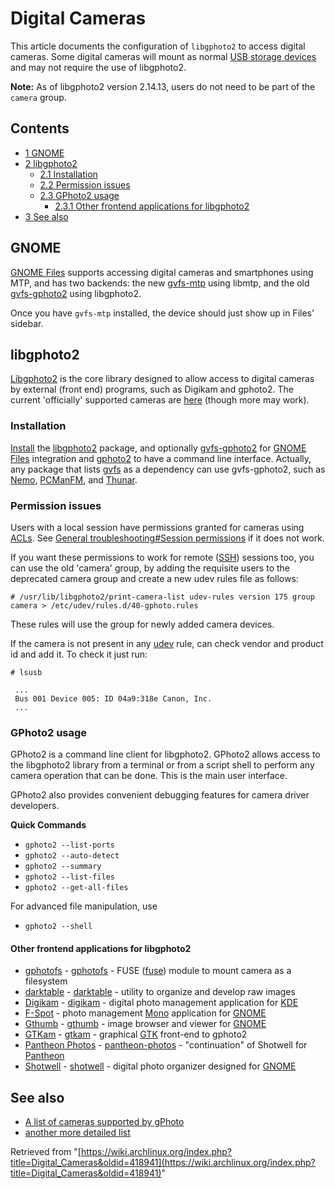 # Digital Cameras

This article documents the configuration of `libgphoto2` to access digital cameras. Some digital cameras will mount as normal [USB storage devices](/index.php/USB_storage_devices "USB storage devices") and may not require the use of libgphoto2.

**Note:** As of libgphoto2 version 2.14.13, users do not need to be part of the `camera` group.

## Contents

*   [1 GNOME](#GNOME)
*   [2 libgphoto2](#libgphoto2)
    *   [2.1 Installation](#Installation)
    *   [2.2 Permission issues](#Permission_issues)
    *   [2.3 GPhoto2 usage](#GPhoto2_usage)
        *   [2.3.1 Other frontend applications for libgphoto2](#Other_frontend_applications_for_libgphoto2)
*   [3 See also](#See_also)

## GNOME

[GNOME Files](/index.php/GNOME_Files "GNOME Files") supports accessing digital cameras and smartphones using MTP, and has two backends: the new [gvfs-mtp](https://www.archlinux.org/packages/?name=gvfs-mtp) using libmtp, and the old [gvfs-gphoto2](https://www.archlinux.org/packages/?name=gvfs-gphoto2) using libgphoto2.

Once you have `gvfs-mtp` installed, the device should just show up in Files' sidebar.

## libgphoto2

[Libgphoto2](http://www.gphoto.org/proj/libgphoto2/) is the core library designed to allow access to digital cameras by external (front end) programs, such as Digikam and gphoto2\. The current 'officially' supported cameras are [here](http://www.gphoto.org/proj/libgphoto2/support.php) (though more may work).

### Installation

[Install](/index.php/Install "Install") the [libgphoto2](https://www.archlinux.org/packages/?name=libgphoto2) package, and optionally [gvfs-gphoto2](https://www.archlinux.org/packages/?name=gvfs-gphoto2) for [GNOME Files](/index.php/GNOME_Files "GNOME Files") integration and [gphoto2](https://www.archlinux.org/packages/?name=gphoto2) to have a command line interface. Actually, any package that lists [gvfs](https://www.archlinux.org/packages/?name=gvfs) as a dependency can use gvfs-gphoto2, such as [Nemo](/index.php/Nemo "Nemo"), [PCManFM](/index.php/PCManFM "PCManFM"), and [Thunar](/index.php/Thunar "Thunar").

### Permission issues

Users with a local session have permissions granted for cameras using [ACLs](https://en.wikipedia.org/wiki/Access_control_list "wikipedia:Access control list"). See [General troubleshooting#Session permissions](/index.php/General_troubleshooting#Session_permissions "General troubleshooting") if it does not work.

If you want these permissions to work for remote ([SSH](/index.php/SSH "SSH")) sessions too, you can use the old 'camera' group, by adding the requisite users to the deprecated camera group and create a new udev rules file as follows:

```
# /usr/lib/libgphoto2/print-camera-list udev-rules version 175 group camera > /etc/udev/rules.d/40-gphoto.rules

```

These rules will use the group for newly added camera devices.

If the camera is not present in any [udev](/index.php/Udev "Udev") rule, can check vendor and product id and add it. To check it just run:

 `# lsusb` 

```
 ...
 Bus 001 Device 005: ID 04a9:318e Canon, Inc.
 ...

```

### GPhoto2 usage

GPhoto2 is a command line client for libgphoto2\. GPhoto2 allows access to the libgphoto2 library from a terminal or from a script shell to perform any camera operation that can be done. This is the main user interface.

GPhoto2 also provides convenient debugging features for camera driver developers.

**Quick Commands**

*   `gphoto2 --list-ports`
*   `gphoto2 --auto-detect`
*   `gphoto2 --summary`
*   `gphoto2 --list-files`
*   `gphoto2 --get-all-files`

For advanced file manipulation, use

*   `gphoto2 --shell`

#### Other frontend applications for libgphoto2

*   [gphotofs](http://www.gphoto.org/proj/gphotofs/) - [gphotofs](https://aur.archlinux.org/packages/gphotofs/) - FUSE ([fuse](https://www.archlinux.org/packages/?name=fuse)) module to mount camera as a filesystem
*   [darktable](http://darktable.org/) - [darktable](https://www.archlinux.org/packages/?name=darktable) - utility to organize and develop raw images
*   [Digikam](/index.php/Digikam "Digikam") - [digikam](https://www.archlinux.org/packages/?name=digikam) - digital photo management application for [KDE](/index.php/KDE "KDE")
*   [F-Spot](http://f-spot.org/) - photo management [Mono](/index.php/Mono "Mono") application for [GNOME](/index.php/GNOME "GNOME")
*   [Gthumb](http://live.gnome.org/gthumb) - [gthumb](https://www.archlinux.org/packages/?name=gthumb) - image browser and viewer for [GNOME](/index.php/GNOME "GNOME")
*   [GTKam](http://www.gphoto.org/proj/gtkam/) - [gtkam](https://aur.archlinux.org/packages/gtkam/) - graphical [GTK](/index.php/GTK "GTK") front-end to gphoto2
*   [Pantheon Photos](https://launchpad.net/pantheon-photos) - [pantheon-photos](https://www.archlinux.org/packages/?name=pantheon-photos) - "continuation" of Shotwell for [Pantheon](/index.php/Pantheon "Pantheon")
*   [Shotwell](http://wiki.gnome.org/Apps/Shotwell) - [shotwell](https://www.archlinux.org/packages/?name=shotwell) - digital photo organizer designed for [GNOME](/index.php/GNOME "GNOME")

## See also

*   [A list of cameras supported by gPhoto](http://www.gphoto.org/proj/libgphoto2/support.php)
*   [another more detailed list](http://www.teaser.fr/~hfiguiere/linux/digicam.html)

Retrieved from "[https://wiki.archlinux.org/index.php?title=Digital_Cameras&oldid=418941](https://wiki.archlinux.org/index.php?title=Digital_Cameras&oldid=418941)"